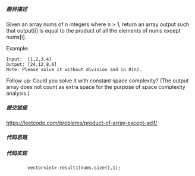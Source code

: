 ##### 题目描述
Given an array nums of n integers where n > 1,  return an array output such that output[i] is equal to the product of all the elements of nums except nums[i].

Example:
```
Input:  [1,2,3,4]
Output: [24,12,8,6]
Note: Please solve it without division and in O(n).
```
Follow up:
Could you solve it with constant space complexity? (The output array does not count as extra space for the purpose of space complexity analysis.)


##### 提交链接
https://leetcode.com/problems/product-of-array-except-self/



##### 代码思路




##### 代码实现

```
        vector<int> result1(nums.size(),1);



```
